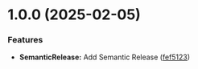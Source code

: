 # 1.0.0 (2025-02-05)

### Features

- **SemanticRelease:** Add Semantic Release ([fef5123](https://github.com/Yooo31/portfolio-yoan-martins/commit/fef5123ec1bbecae7afff99d0aef6237a594bf07))
